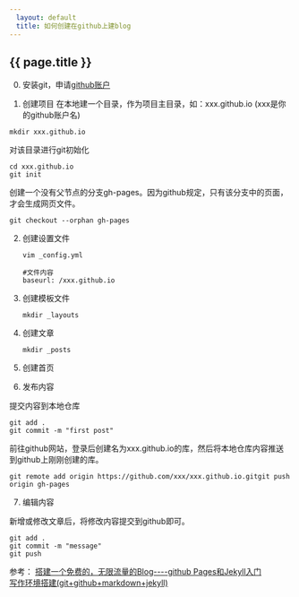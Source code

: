 ```yaml
---
　layout: default
　title: 如何创建在github上建blog
---
```


## {{ page.title }}

0. 安装git，申请[github账户](https://github.io)

1. 创建项目
  在本地建一个目录，作为项目主目录，如：xxx.github.io (xxx是你的github账户名)

  ```
  mkdir xxx.github.io
  ```

  对该目录进行git初始化

  ```
  cd xxx.github.io
  git init
  ```

  创建一个没有父节点的分支gh-pages。因为github规定，只有该分支中的页面，才会生成网页文件。

  ```
  git checkout --orphan gh-pages
  ```

2. 创建设置文件

   ```
   vim _config.yml

   #文件内容
   baseurl: /xxx.github.io
   ```

3. 创建模板文件

   ```
   mkdir _layouts
   ```
4. 创建文章

   ```
   mkdir _posts
   ```
5. 创建首页


6. 发布内容

  提交内容到本地仓库

  ```
  git add .
  git commit -m "first post"
  ```

  前往github网站，登录后创建名为xxx.github.io的库，然后将本地仓库内容推送到github上刚刚创建的库。

  ```
  git remote add origin https://github.com/xxx/xxx.github.io.gitgit push origin gh-pages
  ```

7. 编辑内容

  新增或修改文章后，将修改内容提交到github即可。

  ```
  git add .
  git commit -m "message"
  git push
  ```



参考：
[搭建一个免费的，无限流量的Blog----github Pages和Jekyll入门](http://www.ruanyifeng.com/blog/2012/08/blogging_with_jekyll.html)  
[写作环境搭建(git+github+markdown+jekyll)](https://site.douban.com/196781/widget/notes/12161495/note/264946576/)